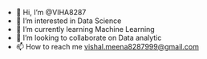 - 👋 Hi, I’m @VIHA8287
- 👀 I’m interested in Data Science
- 🌱 I’m currently learning Machine Learning
- 💞️ I’m looking to collaborate on Data analytic
- 📫 How to reach me vishal.meena8287999@gmail.com 

<!---
VIHA8287/VIHA8287 is a ✨ special ✨ repository because its `README.md` (this file) appears on your GitHub profile.
You can click the Preview link to take a look at your changes.
--->
